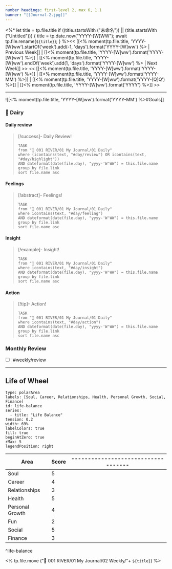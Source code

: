 ```yaml
---
number headings: first-level 2, max 6, 1.1
banner: "[[Journal-2.jpg]]"
---
```

<%*
  let title = tp.file.title
  if ((title.startsWith ("未命名")) || (title.startsWith ("Untitled"))) {
	title = tp.date.now("YYYY-[W]WW");
	await tp.file.rename(`${title}`);
  }
%><< [[<% moment(tp.file.title, 'YYYY-[W]ww').startOf('week').add(-1, 'days').format('YYYY-[W]ww') %> | Previous Week]] | [[<% moment(tp.file.title, 'YYYY-[W]ww').format('YYYY-[W]ww') %>]] | [[<% moment(tp.file.title, 'YYYY-[W]ww').endOf('week').add(1, 'days').format('YYYY-[W]ww') %> | Next Week]] >>
<< [[<% moment(tp.file.title, 'YYYY-[W]ww').format('YYYY-[W]ww') %>]] | [[<% moment(tp.file.title, 'YYYY-[W]ww').format('YYYY-MM') %>]] | [[<% moment(tp.file.title, 'YYYY-[W]ww').format('YYYY-[Q]Q') %>]] | [[<% moment(tp.file.title, 'YYYY-[W]ww').format('YYYY') %>]] >>

---
![[<% moment(tp.file.title, 'YYYY-[W]ww').format('YYYY-MM') %>#Goals]]
### 📕 Dairy
#### Daily review
> [!success]- Daily Review!
> ```dataview
> TASK
> from "🌊 001 RIVER/01 My Journal/01 Daily"
> where (icontains(text, "#day/review") OR icontains(text, "#day/highlight"))
> AND dateformat(date(file.day), "yyyy-'W'WW") = this.file.name
> group by file.link
> sort file.name asc
> ```
#### Feelings
> [!abstract]- Feelings!
> ```dataview
> TASK
> from "🌊 001 RIVER/01 My Journal/01 Daily"
> where icontains(text, "#day/feeling")
> AND dateformat(date(file.day), "yyyy-'W'WW") = this.file.name
> group by file.link
> sort file.name asc
> ```
#### Insight
> [!example]- Insight!
> ```dataview
> TASK
> from "🌊 001 RIVER/01 My Journal/01 Daily"
> where icontains(text, "#day/insight")
> AND dateformat(date(file.day), "yyyy-'W'WW") = this.file.name
> group by file.link
> sort file.name asc
> ```
#### Action
> [!tip]- Action!
> ```dataview
> TASK
> from "🌊 001 RIVER/01 My Journal/01 Daily"
> where icontains(text, "#day/action")
> AND dateformat(date(file.day), "yyyy-'W'WW") = this.file.name
> group by file.link
> sort file.name asc
> ```
### Monthly Review
- [ ] #weekly/review 

---
## Life of Wheel 
```chart
type: polarArea
labels: [Soul, Career, Relationships, Health, Personal Growth, Social, Finance]
id: life-balance
series:
  - title: "Life Balance"
tension: 0.2
width: 69%
labelColors: true
fill: true
beginAtZero: true
rMax: 5
legendPosition: right
```

| Area            | Score | ----------------------------------- |
| --------------- | ----- | ----------------------------------- |
| Soul            | 5     |                                     |
| Career          | 4     |                                     |
| Relationships   | 3     |                                     |
| Health          | 5     |                                     |
| Personal Growth | 4     |                                     |
| Fun             | 2     |                                     |
| Social          | 5     |                                     |
| Finance         | 3     |                                     |
^life-balance

<% tp.file.move ("🌊 001 RIVER/01 My Journal/02 Weekly/"+ `${title}`) %>